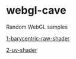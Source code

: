 # webgl-cave
Random WebGL samples


[1-barycentric-raw-shader](https://mikatalk.github.io/webgl-cave/1-barycentric-raw-shader/)

[2-uv-shader](https://mikatalk.github.io/webgl-cave/2-uv-shader/)
